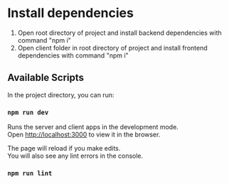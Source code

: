 # Install dependencies

1. Open root directory of project and install backend dependencies with command "npm i"
2. Open client folder in root directory of project and install frontend dependencies with command "npm i"

## Available Scripts

In the project directory, you can run:

### `npm run dev`

Runs the server and client apps in the development mode.\
Open [http://localhost:3000](http://localhost:3000) to view it in the browser.

The page will reload if you make edits.\
You will also see any lint errors in the console.

### `npm run lint`
